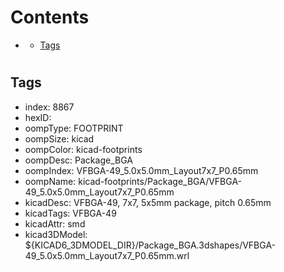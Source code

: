 



Contents
========

* [](#)
	* [Tags](#tags)

# 

## Tags

- index: 8867
- hexID: 
- oompType: FOOTPRINT
- oompSize: kicad
- oompColor: kicad-footprints
- oompDesc: Package_BGA
- oompIndex: VFBGA-49_5.0x5.0mm_Layout7x7_P0.65mm
- oompName: kicad-footprints/Package_BGA/VFBGA-49_5.0x5.0mm_Layout7x7_P0.65mm
- kicadDesc: VFBGA-49, 7x7, 5x5mm package, pitch 0.65mm
- kicadTags: VFBGA-49
- kicadAttr: smd
- kicad3DModel: ${KICAD6_3DMODEL_DIR}/Package_BGA.3dshapes/VFBGA-49_5.0x5.0mm_Layout7x7_P0.65mm.wrl
